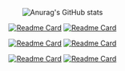 <div align="center">

![Anurag's GitHub stats](https://github-readme-stats.vercel.app/api?username=Sengokuuuu&show_icons=true&theme=radical)

</div>

<div align="center">

[![Readme Card](https://github-readme-stats.vercel.app/api/pin/?username=Sengokuuuu&repo=D4PGR)](https://github.com/Sengokuuuu/D4PGR)
[![Readme Card](https://github-readme-stats.vercel.app/api/pin/?username=Sengokuuuu&repo=HASTNet)](https://github.com/Sengokuuuu/HASTNet)

[![Readme Card](https://github-readme-stats.vercel.app/api/pin/?username=Sengokuuuu&repo=MUANet)](https://github.com/Sengokuuuu/MUANet)
[![Readme Card](https://github-readme-stats.vercel.app/api/pin/?username=Sengokuuuu&repo=DDGF)](https://github.com/Sengokuuuu/DDGF)

[![Readme Card](https://github-readme-stats.vercel.app/api/pin/?username=Sengokuuuu&repo=UJS-Smart-Car-Innovation-Club)](https://github.com/Sengokuuuu/UJS-Smart-Car-Innovation-Club)
[![Readme Card](https://github-readme-stats.vercel.app/api/pin/?username=Sengokuuuu&repo=Stick-Badminton)](https://github.com/Sengokuuuu/Stick-Badminton)

</div>
